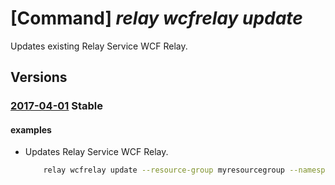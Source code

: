 # [Command] _relay wcfrelay update_

Updates existing Relay Service WCF Relay.

## Versions

### [2017-04-01](/Resources/mgmt-plane/L3N1YnNjcmlwdGlvbnMve30vcmVzb3VyY2Vncm91cHMve30vcHJvdmlkZXJzL21pY3Jvc29mdC5yZWxheS9uYW1lc3BhY2VzL3t9L3djZnJlbGF5cy97fQ==/2017-04-01.xml) **Stable**

<!-- mgmt-plane /subscriptions/{}/resourcegroups/{}/providers/microsoft.relay/namespaces/{}/wcfrelays/{} 2017-04-01 -->

#### examples

- Updates Relay Service WCF Relay.
    ```bash
        relay wcfrelay update --resource-group myresourcegroup --namespace-name mynamespace --name myrelay
    ```
